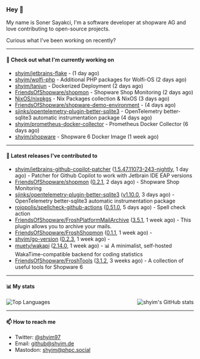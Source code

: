 ### Hey 👋

My name is Soner Sayakci, I'm a software developer at shopware AG and love contributing to open-source projects.

Curious what I've been working on recently?

---

#### 👷 Check out what I'm currently working on

- [shyim/jetbrains-flake](https://github.com/shyim/jetbrains-flake) -  (1 day ago)
- [shyim/wolfi-php](https://github.com/shyim/wolfi-php) - Additional PHP packages for Wolfi-OS (2 days ago)
- [shyim/tanjun](https://github.com/shyim/tanjun) - Dockerized Deployment (2 days ago)
- [FriendsOfShopware/shopmon](https://github.com/FriendsOfShopware/shopmon) - Shopware Shop Monitoring (2 days ago)
- [NixOS/nixpkgs](https://github.com/NixOS/nixpkgs) - Nix Packages collection &amp; NixOS (3 days ago)
- [FriendsOfShopware/shopware-demo-environment](https://github.com/FriendsOfShopware/shopware-demo-environment) -  (4 days ago)
- [sjinks/opentelemetry-plugin-better-sqlite3](https://github.com/sjinks/opentelemetry-plugin-better-sqlite3) - OpenTelemetry better-sqlite3 automatic instrumentation package (4 days ago)
- [shyim/prometheus-docker-collector](https://github.com/shyim/prometheus-docker-collector) - Prometheus Docker Collector (6 days ago)
- [shyim/shopware](https://github.com/shyim/shopware) - Shopware 6 Docker Image (1 week ago)

---

#### 🔭 Latest releases I've contributed to

- [shyim/jetbrains-github-copilot-patcher](https://github.com/shyim/jetbrains-github-copilot-patcher) ([1.5.47.11073-243-nightly](https://github.com/shyim/jetbrains-github-copilot-patcher/releases/tag/1.5.47.11073-243-nightly), 1 day ago) - Patcher for Github Copilot to work with Jetbrain IDE EAP versions
- [FriendsOfShopware/shopmon](https://github.com/FriendsOfShopware/shopmon) ([0.2.1](https://github.com/FriendsOfShopware/shopmon/releases/tag/0.2.1), 2 days ago) - Shopware Shop Monitoring
- [sjinks/opentelemetry-plugin-better-sqlite3](https://github.com/sjinks/opentelemetry-plugin-better-sqlite3) ([v1.10.0](https://github.com/sjinks/opentelemetry-plugin-better-sqlite3/releases/tag/v1.10.0), 3 days ago) - OpenTelemetry better-sqlite3 automatic instrumentation package
- [rojopolis/spellcheck-github-actions](https://github.com/rojopolis/spellcheck-github-actions) ([0.51.0](https://github.com/rojopolis/spellcheck-github-actions/releases/tag/0.51.0), 5 days ago) - Spell check action
- [FriendsOfShopware/FroshPlatformMailArchive](https://github.com/FriendsOfShopware/FroshPlatformMailArchive) ([3.5.1](https://github.com/FriendsOfShopware/FroshPlatformMailArchive/releases/tag/3.5.1), 1 week ago) - This plugin allows you to archive your mails.
- [FriendsOfShopware/FroshShopmon](https://github.com/FriendsOfShopware/FroshShopmon) ([0.1.1](https://github.com/FriendsOfShopware/FroshShopmon/releases/tag/0.1.1), 1 week ago) - 
- [shyim/go-version](https://github.com/shyim/go-version) ([0.2.3](https://github.com/shyim/go-version/releases/tag/0.2.3), 1 week ago) - 
- [muety/wakapi](https://github.com/muety/wakapi) ([2.14.0](https://github.com/muety/wakapi/releases/tag/2.14.0), 1 week ago) - 📊 A minimalist, self-hosted WakaTime-compatible backend for coding statistics
- [FriendsOfShopware/FroshTools](https://github.com/FriendsOfShopware/FroshTools) ([3.1.2](https://github.com/FriendsOfShopware/FroshTools/releases/tag/3.1.2), 3 weeks ago) - A collection of useful tools for Shopware 6

---

#### 📊 My stats

<img align="right" alt="shyim's GitHub stats" src="https://github-readme-stats.vercel.app/api?username=shyim&count_private=1&show_icons=true&" />

![Top Languages](https://github-readme-stats.vercel.app/api/top-langs/?username=shyim)

---

#### 📫 How to reach me

- Twitter: [@shyim97](https://twitter.com/shyim97)
- Email: [github@shyim.de](mailto://github@shyim.de)
- Mastodon: <a rel="me" href="https://phpc.social/@shyim">shyim@phpc.social</a>
